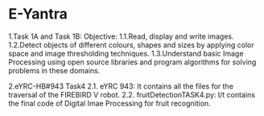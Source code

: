 # E-Yantra
1.Task 1A and Task 1B:
Objective:
 1.1.Read, display and write images.
 1.2.Detect objects of different colours, shapes and sizes by applying color space and image
     thresholding techniques.
 1.3.Understand basic Image Processing using open source libraries and program algorithms for
     solving problems in these domains.
     
 2.eYRC-HB#943 Task4
  2.1. eYRC 943: It contains all the files for the traversal of the FIREBIRD V robot. 
  2.2. fruitDetectionTASK4.py: I/t contains the final code of Digital Imae Processing for fruit recognition.
     
     
